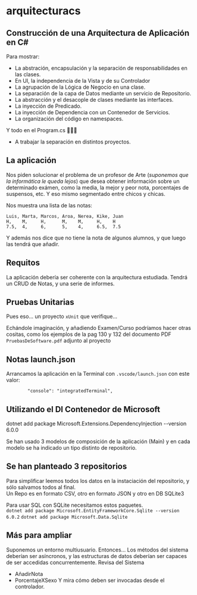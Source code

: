 # arquitecturacs

## Construcción de una Arquitectura de Aplicación en C#

Para mostrar:
- La abstración, encapsulación y la separación de responsabilidades en las clases.
- En UI, la independencia de la Vista y de su Controlador
- La agrupación de la Lógica de Negocio en una clase.
- La separación de la capa de Datos mediante un servicio de Repositorio.
- La abstracción y el desacople de clases mediante las interfaces.
- La inyección de Predicado.
- La inyección de Dependencia con un Contenedor de Servicios.
- La organización del código en namespaces.

Y todo en el Program.cs 🧐🤔🤦

- A trabajar la separación en distintos proyectos.

## La aplicación  
Nos piden solucionar el problema de un profesor de Arte (_suponemos que la informática le queda lejos_) que desea obtener información sobre un determinado exámen, como la media, la mejor y peor nota, porcentajes de suspensos, etc. Y eso mismo segmentado entre chicos y chicas.   

Nos muestra una lista de las notas:  
``` 
Luis, Marta, Marcos, Aroa, Nerea, Kike, Juan
H,    M,     H,      M,    M,     H,    H
7.5,  4,     6,      5,    4,     6.5,  7.5   
```
Y además nos dice que no tiene la nota de algunos alumnos, y que luego las tendrá que añadir.

## Requitos

La aplicación debería ser coherente con la arquitectura estudiada.
Tendrá un CRUD de Notas, y una serie de informes.


## Pruebas Unitarias

Pues eso... un proyecto `xUnit` que verifique...

Echándole imaginación, y añadiendo Examen/Curso podríamos hacer otras cositas, como los ejemplos de la pag 130 y 132 del documento PDF `PruebasDeSoftware.pdf` adjunto al proyecto

## Notas launch.json

Arrancamos la aplicación en la Terminal con `.vscode/launch.json` con este valor:   
```
        "console": "integratedTerminal",
```

## Utilizando el DI Contenedor de Microsoft

dotnet add package Microsoft.Extensions.DependencyInjection --version 6.0.0  

Se han usado 3 modelos de composición de la aplicación (Main) y en cada modelo se ha indicado un tipo distinto de repositorio.  

## Se han planteado 3 repositorios

Para simplificar leemos todos los datos en la instaciación del repositorio, y sólo salvamos todos al final.  
Un Repo es en formato CSV, otro en formato JSON y otro en DB SQLite3

Para usar SQL con SQLite  necesitamos estos paquetes.   
`dotnet add package Microsoft.EntityFrameworkCore.Sqlite --version 6.0.2`
`dotnet add package Microsoft.Data.Sqlite`

## Más para ampliar
Suponemos un entorno multiusuario. Entonces...
Los métodos del sistema deberían ser asíncronos, y las estructuras de datos deberían ser capaces de ser accedidas concurrentemente.
Revisa del Sistema
- AñadirNota
- PorcentajeXSexo
Y mira cómo deben ser invocadas desde el controlador.


